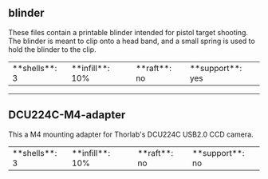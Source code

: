 ## blinder

These files contain a printable blinder intended for pistol target shooting. The blinder is meant to clip onto a head band, and a small spring is used to hold the blinder to the clip.

<table>
<tr>
<td>**shells**: 3</td>
<td>**infill**: 10%</td>
<td>**raft**: no</td>
<td>**support**: yes</td>
</tr>
</table>

----

## DCU224C-M4-adapter

This a M4 mounting adapter for Thorlab's DCU224C USB2.0 CCD camera.

<table>
<tr>
<td>**shells**: 3</td>
<td>**infill**: 10%</td>
<td>**raft**: no</td>
<td>**support**: no</td>
</tr>
</table>
